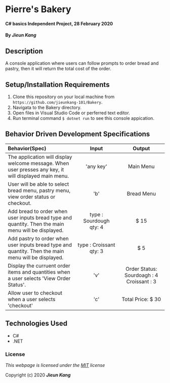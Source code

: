 # Pierre's Bakery

#### C# basics Independent Project, 28 February 2020
 
#### By **_Jieun Kang_**

## Description
A console application where users can follow prompts to order bread and pastry, then it will return the total cost of the order.

## Setup/Installation Requirements

1. Clone this repository on your local machine from `https://github.com/jieunkang-101/Bakery`.
2. Navigata to the Bakery directory.
3. Open files in Visual Studio Code or perferred text editor.
3. Run terminal command `$ dotnet run` to see this console appication.

## Behavior Driven Development Specifications
| Behavior(Spec) <img width=800/>    | Input <img width=400/>   | Output <img width=500/>  |
| :---------------- | :-----: | :-----: |
| The application will display welcome message. When user presses any key, it will displayed main menu. | 'any key' | Main Menu |
| User will be able to select bread menu, pastry menu, view order status or checkout. | 'b' | Bread Menu |
| Add bread to order when user inputs bread type and quantity. Then the main menu will be displayed.  |type : Sourdough <br/>qty: 4 | $ 15 |
| Add pastry to order when user inputs bread type and quantity. Then the main menu will be displayed.  |type : Croissant <br/>qty: 3 | $ 5 |
| Display the curruent order items and quantities when a user selects 'View Order Status'. | 'v' | Order Status: <br/> Sourdoagh : 4 <br/> Croissant : 3 |
| Allow user to checkout when a user selects 'checkout' | 'c' | Total Price: $ 30 |



## Technologies Used

* C#
* .NET

### License

*This webpage is licensed under the [MIT](https://en.wikipedia.org/wiki/MIT_License) license*

Copyright (c) 2020 **_Jieun Kang_**
